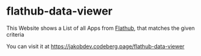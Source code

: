 # flathub-data-viewer

This Website shows a List of all Apps from [Flathub](https://flathub.org), that matches the given criteria

You can visit it at https://jakobdev.codeberg.page/flathub-data-viewer
